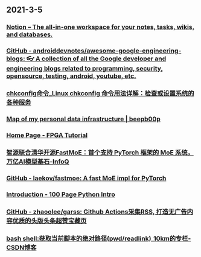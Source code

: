 
## 2021-3-5

### [Notion – The all-in-one workspace for your notes, tasks, wikis, and databases.](https://www.notion.so)

### [GitHub - androiddevnotes/awesome-google-engineering-blogs: 👓 A collection of all the Google developer and engineering blogs related to programming, security, opensource, testing, android, youtube, etc.](https://github.com/androiddevnotes/awesome-google-engineering-blogs)

### [chkconfig命令_Linux chkconfig 命令用法详解：检查或设置系统的各种服务](https://man.linuxde.net/chkconfig)

### [Map of my personal data infrastructure | beepb00p](https://beepb00p.xyz/myinfra.html)

### [Home Page - FPGA Tutorial](https://www.fpgatutorial.com/)

### [智源联合清华开源FastMoE：首个支持 PyTorch 框架的 MoE 系统，万亿AI模型基石-InfoQ](https://www.infoq.cn/article/TDQdjUWugUYhMJGaoOUJ)

### [GitHub - laekov/fastmoe: A fast MoE impl for PyTorch](https://github.com/laekov/fastmoe)

### [Introduction - 100 Page Python Intro](https://learnbyexample.github.io/100_page_python_intro/introduction.html)

### [GitHub - zhaoolee/garss: Github Actions采集RSS, 打造无广告内容优质的头版头条超赞宝藏页](https://github.com/zhaoolee/garss)

### [bash shell:获取当前脚本的绝对路径(pwd/readlink)_10km的专栏-CSDN博客](https://blog.csdn.net/10km/article/details/51906821)